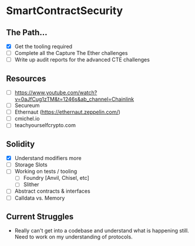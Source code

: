 # SmartContractSecurity

## The Path...
- [x] Get the tooling required
- [ ] Complete all the Capture The Ether challenges
- [ ] Write up audit reports for the advanced CTE challenges

## Resources
- [ ] https://www.youtube.com/watch?v=0aJfCug1zTM&t=1246s&ab_channel=Chainlink
- [ ] Secureum
- [ ] Ethernaut (https://ethernaut.zeppelin.com/)
- [ ] cmichel.io
- [ ] teachyourselfcrypto.com

## Solidity
- [x] Understand modifiers more
- [ ] Storage Slots
- [ ] Working on tests / tooling
  - [ ] Foundry [Anvil, Chisel, etc]
  - [ ] Slither
- [ ] Abstract contracts & interfaces
- [ ] Calldata vs. Memory

## Current Struggles
- Really can't get into a codebase and understand what is happening still. Need to work on my understanding of protocols.